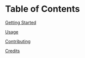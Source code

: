 # Table of Contents

[Getting Started](getting_started.md)

[Usage](usage.md)

[Contributing](contributing.md)

[Credits](credits.md)

